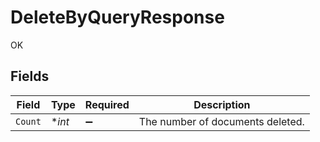 # DeleteByQueryResponse

OK


## Fields

| Field                            | Type                             | Required                         | Description                      |
| -------------------------------- | -------------------------------- | -------------------------------- | -------------------------------- |
| `Count`                          | **int*                           | :heavy_minus_sign:               | The number of documents deleted. |